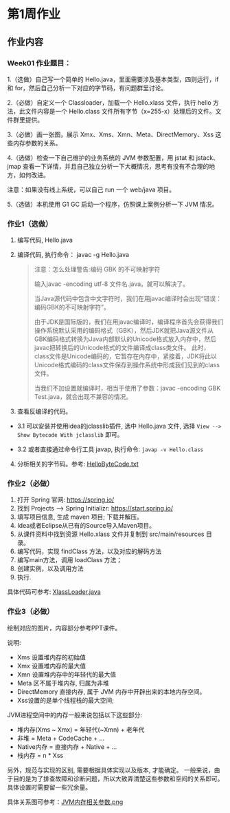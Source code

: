 # 第1周作业

## 作业内容

### Week01 作业题目：

1.（选做）自己写一个简单的 Hello.java，里面需要涉及基本类型，四则运行，if 和 for，然后自己分析一下对应的字节码，有问题群里讨论。

2.（必做）自定义一个 Classloader，加载一个 Hello.xlass 文件，执行 hello 方法，此文件内容是一个 Hello.class 文件所有字节（x=255-x）处理后的文件。文件群里提供。

3.（必做）画一张图，展示 Xmx、Xms、Xmn、Meta、DirectMemory、Xss 这些内存参数的关系。

4.（选做）检查一下自己维护的业务系统的 JVM 参数配置，用 jstat 和 jstack、jmap 查看一下详情，并且自己独立分析一下大概情况，思考有没有不合理的地方，如何改进。

注意：如果没有线上系统，可以自己 run 一个 web/java 项目。

5.（选做）本机使用 G1 GC 启动一个程序，仿照课上案例分析一下 JVM 情况。



### 作业1（选做）

1. 编写代码, Hello.java

2. 编译代码, 执行命令： javac -g Hello.java
   > 注意：怎么处理警告:编码 GBK 的不可映射字符
   > 
   > 输入javac  -encoding utf-8  文件名.java。就可以解决了。 
   > 
   > 当Java源代码中包含中文字符时，我们在用javac编译时会出现“错误：编码GBK的不可映射字符”。
   >
   > 由于JDK是国际版的，我们在用javac编译时，编译程序首先会获得我们操作系统默认采用的编码格式（GBK），然后JDK就把Java源文件从GBK编码格式转换为Java内部默认的Unicode格式放入内存中，然后javac把转换后的Unicode格式的文件编译成class类文件。
   > 此时，class文件是Unicode编码的，它暂存在内存中，紧接着，JDK将此以Unicode格式编码的class文件保存到操作系统中形成我们见到的class文件。
   > 
   > 当我们不加设置就编译时，相当于使用了参数：javac -encoding GBK Test.java，就会出现不兼容的情况。

3. 查看反编译的代码。

- 3.1 可以安装并使用idea的jclasslib插件, 选中 Hello.java 文件, 选择 ` View --> Show Bytecode With jclasslib ` 即可。 

- 3.2 或者直接通过命令行工具 javap, 执行命令: ` javap -v Hello.class ` 

4. 分析相关的字节码。参考: [HelloByteCode.txt](https://github.com/CorwinZheng/JavaCourse/blob/main/01jvm/HelloByteCode.txt)



### 作业2（必做）

1. 打开 Spring 官网: https://spring.io/
2. 找到 Projects --> Spring Initializr: https://start.spring.io/
3. 填写项目信息, 生成 maven 项目; 下载并解压。
4. Idea或者Eclipse从已有的Source导入Maven项目。
5. 从课件资料中找到资源 Hello.xlass 文件并复制到 src/main/resources 目录。
6. 编写代码，实现 findClass 方法，以及对应的解码方法
7. 编写main方法，调用 loadClass 方法；
8. 创建实例，以及调用方法
9. 执行.

具体代码可参考: [XlassLoader.java](https://github.com/CorwinZheng/JavaCourse/blob/main/01jvm/XClassloader/src/main/java/com/zheng/Xlassloader/XlassLoader.java)



### 作业3（必做）

绘制对应的图片，内容部分参考PPT课件。

说明:

- Xms 设置堆内存的初始值
- Xmx 设置堆内存的最大值
- Xmn 设置堆内存中的年轻代的最大值
- Meta 区不属于堆内存, 归属为非堆
- DirectMemory 直接内存, 属于 JVM 内存中开辟出来的本地内存空间。
- Xss设置的是单个线程栈的最大空间;

JVM进程空间中的内存一般来说包括以下这些部分:

- 堆内存(Xms ~ Xmx) = 年轻代(~Xmn) + 老年代
- 非堆 = Meta + CodeCache + ...
- Native内存 = 直接内存 + Native + ...
- 栈内存 = n * Xss

另外，规范与实现的区别, 需要根据具体实现以及版本, 才能确定。 一般来说，由于目的是为了排查故障和诊断问题，所以大致弄清楚这些参数和空间的关系即可。 具体设置时需要留一些冗余量。

具体关系图可参考：[JVM内存相关参数.png](https://github.com/CorwinZheng/JavaCourse/blob/main/01jvm/JVM%E5%86%85%E5%AD%98%E7%9B%B8%E5%85%B3%E5%8F%82%E6%95%B0.png)



